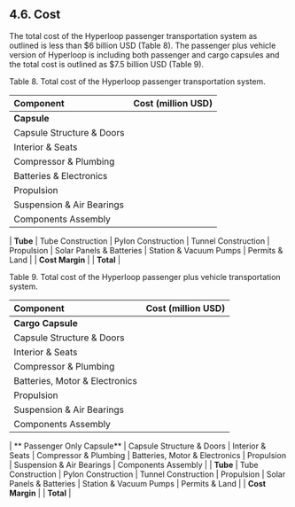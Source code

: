 ## 4.6. Cost

The total cost of the Hyperloop passenger transportation system as outlined is less than $6 billion USD (Table 8). The passenger plus vehicle version of Hyperloop is including both passenger and cargo capsules and the total cost is outlined as $7.5 billion USD (Table 9).


Table 8. Total cost of the Hyperloop passenger transportation system.

Component									| Cost (million USD)
:--- | ---:
**Capsule**								| 
Capsule Structure & Doors	| 
Interior & Seats					| 
Compressor & Plumbing			| 
Batteries & Electronics		| 
Propulsion								| 
Suspension & Air Bearings	| 
Components Assembly				| 
| 
**Tube**									| 
Tube Construction					| 
Pylon Construction				| 
Tunnel Construction				| 
Propulsion								| 
Solar Panels & Batteries	| 
Station & Vacuum Pumps		| 
Permits & Land						| 
 | 
**Cost Margin**						| 
 | 
**Total**									| 

Table 9. Total cost of the Hyperloop passenger plus vehicle transportation system.

Component												| Cost (million USD)
:--- | ---:
**Cargo Capsule**								| 
Capsule Structure & Doors				| 
Interior & Seats								| 
Compressor & Plumbing						| 
Batteries, Motor & Electronics	| 
Propulsion											| 
Suspension & Air Bearings				| 
Components Assembly							| 
 | 
** Passenger Only Capsule**			| 
Capsule Structure & Doors				| 
Interior & Seats								| 
Compressor & Plumbing						| 
Batteries, Motor & Electronics	| 
Propulsion											| 
Suspension & Air Bearings				| 
Components Assembly							| 
 | 
**Tube**												| 
Tube Construction								| 
Pylon Construction							| 
Tunnel Construction							| 
Propulsion											| 
Solar Panels & Batteries				| 
Station & Vacuum Pumps					| 
Permits & Land									| 
 | 
**Cost Margin**									| 
 | 
**Total**												| 
